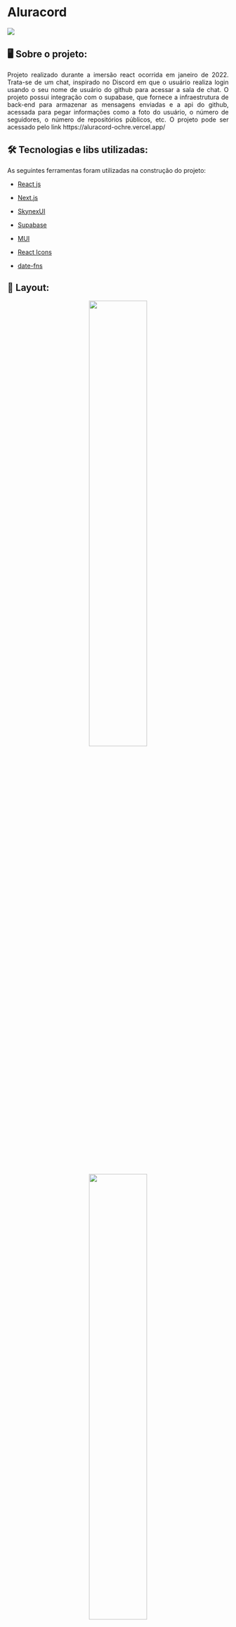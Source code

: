 <h1>Aluracord</h1>

<a href="https://opensource.org/licenses/ISC"><img src="https://img.shields.io/badge/License-ISC-blue.svg"/></a>

## 🖥 Sobre o projeto: 

<p align="justify"> Projeto realizado durante a imersão react ocorrida em janeiro de 2022. Trata-se de um chat, inspirado no Discord em que o usuário realiza login usando o seu 
nome de usuário do github para acessar a sala de chat. O projeto possui integração com o supabase, que fornece a infraestrutura de back-end para armazenar as mensagens enviadas
e a api do github, acessada para pegar informações como a foto do usuário, o número de seguidores, o número de repositórios públicos, etc. O projeto pode ser acessado pelo link
https://aluracord-ochre.vercel.app/ </p>

## 🛠 Tecnologias e libs utilizadas:
<p>As seguintes ferramentas foram utilizadas na construção do projeto:</p>

- [React js](https://pt-br.reactjs.org/)

- [Next.js](https://nextjs.org/)
- [SkynexUI](https://skynexui.dev/)
- [Supabase](https://github.com/supabase/supabase)
- [MUI](https://mui.com/pt/)
- [React Icons](https://react-icons.github.io/react-icons/)
- [date-fns](https://github.com/date-fns/date-fns)

## 🎨 Layout:

<div align="center" >
  <img alt="" width="51%" src="https://user-images.githubusercontent.com/72154970/151718968-d48b6acf-1e28-458a-b8ee-5f1e8e3cdfd1.jpg"/>
  <img alt="" width="51%" src="https://user-images.githubusercontent.com/72154970/151718972-81983159-e708-4b4b-9da8-839a37a2c79d.jpg"/>
  <img alt="" width="51%" src="https://user-images.githubusercontent.com/72154970/151718976-23e52220-7290-46d9-995d-69fd9192e691.jpg"/>
</div>

## 👽 Como rodar a aplicação:

Antes de iniciar, você deve ter instalado em seu computador o [node.js](https://nodejs.org/en/) ou o [yarn](https://classic.yarnpkg.com/en/docs/install#windows-stable). 
É recomendado também ter um editor de código como o [VSCode](https://code.visualstudio.com/).

Após baixar a pasta do projeto, acesse-a pelo terminal/cmd e instale as dependências:
### Usando node.js

```bash

$ npm install

# Execute a aplicação em modo de desenvolvimento
$ npm run dev

```
### Usando Yarn

```bash

$ yarn

# Execute a aplicação em modo de desenvolvimento
$ yarn dev

```
A aplicação inciará na porta:3000 - acesse <http://localhost:3000>

## 👾Autor

 <a href="https://github.com/Gui-lfm">
 <img style="border-radius: 50%;" src="https://avatars.githubusercontent.com/u/72154970?v=4" width="100px;" alt=""/>
 <br />
 <sub><b>Guilherme Lucena</b></sub></a>
 
 ### ✉contato:
<div>
  <a href="mailto:guilherme.lucena17@gmail.com" target="_blank"><img src="https://img.shields.io/badge/Gmail-D14836?style=for-the-badge&logo=gmail&logoColor=white" target="_blank"/></a>
  <a href="https://www.linkedin.com/in/guilherme-lucena-fm94/" target="_blank"><img src="https://img.shields.io/badge/LinkedIn-0077B5?style=for-the-badge&logo=linkedin&logoColor=white" target="_blank"/></a>
</div>
